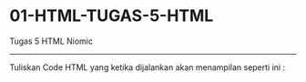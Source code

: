 # 01-HTML-TUGAS-5-HTML
Tugas 5 HTML Niomic
<hr>
Tuliskan Code HTML yang ketika dijalankan akan menampilan seperti ini :
